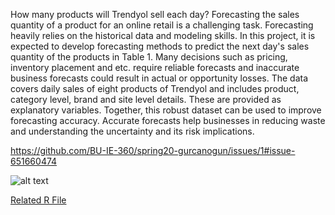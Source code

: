   How many products will Trendyol sell each day? Forecasting the sales quantity of a product for an online retail is a challenging task. 
Forecasting heavily relies on the historical data and modeling skills. 
In this project, it is expected to develop forecasting methods to predict the next day's sales quantity of the products in Table 1. 
Many decisions such as pricing, inventory placement and etc. require reliable forecasts and inaccurate business forecasts could result in actual or opportunity losses. 
The data covers daily sales of eight products of Trendyol and includes product, category level, brand and site level details. 
These are provided as explanatory variables. Together, this robust dataset can be used to improve forecasting accuracy. 
Accurate forecasts help businesses in reducing waste and understanding the uncertainty and its risk implications.

https://github.com/BU-IE-360/spring20-gurcanogun/issues/1#issue-651660474

![alt text](https://github.com/BU-IE-360/spring20-gurcanogun/issues/1#issue-651660474)

[Related R File](Project.R)

